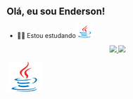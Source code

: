 <h2>Olá, eu sou Enderson!</h2>

- 👨‍💻 Estou estudando<img align="left-center" alt="Java-Icon" height="30" width="40" src="https://raw.githubusercontent.com/devicons/devicon/master/icons/java/java-original.svg">

<div align="center">
  <a href="https://github.com/dersoft">
  <img height="180em" src="https://github-readme-stats.vercel.app/api?username=dersoft&show_icons=true&theme=dark&include_all_commits=false&count_private=true"/>
  <img height="180em" src="https://github-readme-stats.vercel.app/api/top-langs/?username=dersoft&layout=compact&langs_count=7&theme=dark"/>
</div>
  
<div style="display: inline_block"><br>
  <img align="center" alt="Java-Icon" height="70" width="80" src="https://raw.githubusercontent.com/devicons/devicon/master/icons/java/java-original.svg">
</div>

